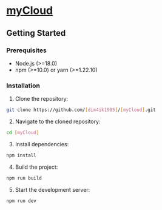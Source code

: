 # [myCloud](https://github.com/dim4ik1985/myCloud)

## Getting Started

### Prerequisites

* Node.js (>=18.0)
* npm (>=10.0) or yarn (>=1.22.10)

### Installation

1. Clone the repository:
```bash
git clone https://github.com/[dim4ik1985]/[myCloud].git
```
2. Navigate to the cloned repository:
```bash
cd [myCloud]
```
3. Install dependencies:
```bash
npm install
```
4. Build the project:
```bash
npm run build
```
5. Start the development server:
```bash
npm run dev
```
